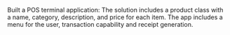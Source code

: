 


Built a POS terminal application: The solution includes a product class with a name, category, description, and price for each item. The app includes a menu for the user, transaction capability and receipt generation. 
